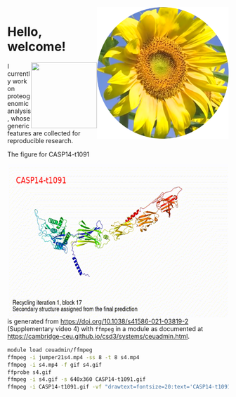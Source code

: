 <img src="https://github.com/jinghuazhao/jinghuazhao/blob/master/gansubaiyin-circle.png" align="right" height="300" width="300">

# Hello, welcome!

<img src="https://jinghuazhao.github.io/assets/images/qr-logo.svg" align="right" width=150 height=150>
I currently work on proteogenomic analysis, whose generic features are collected for reproducible research.

The figure for CASP14-t1091

<img src="https://github.com/jinghuazhao/jinghuazhao/blob/master/CASP14-t1091-text.gif" align="right" height=350 width=550>

is generated from https://doi.org/10.1038/s41586-021-03819-2 (Supplementary video 4) with `ffmpeg` in a module as documented at <https://cambridge-ceu.github.io/csd3/systems/ceuadmin.html>.

```bash
module load ceuadmin/ffmpeg
ffmpeg -i jumper21s4.mp4 -ss 8 -t 8 s4.mp4
ffmpeg -i s4.mp4 -f gif s4.gif
ffprobe s4.gif
ffmpeg -i s4.gif -s 640x360 CASP14-t1091.gif
ffmpeg -i CASP14-t1091.gif -vf "drawtext=fontsize=20:text='CASP14-t1091':fontcolor=red:x=25:y=30" CASP14-t1091-text.gif
```
